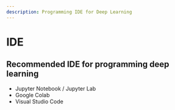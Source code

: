 ```yaml
---
description: Programming IDE for Deep Learning
---
```


# IDE

## Recommended IDE for programming deep learning

* Jupyter Notebook / Jupyter Lab
* Google Colab
* Visual Studio Code

